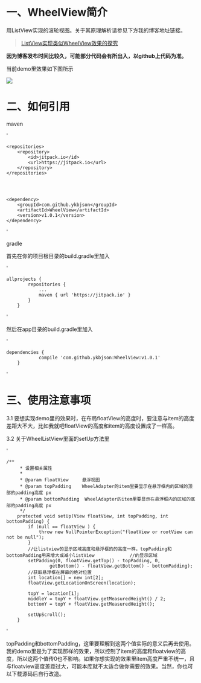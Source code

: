 # 一、WheelView简介 

用ListView实现的滚轮视图。关于其原理解析请参见下方我的博客地址链接。

>[ListView实现类似WheelView效果的探究](https://blog.csdn.net/yankebin/article/details/51580683)

**因为博客发布时间比较久，可能部分代码会有所出入，以github上代码为准。**

当前demo里效果如下图所示

![](https://raw.githubusercontent.com/ykbjson/WheelView/master/wheelview.gif)




# 二、如何引用

maven

'

	<repositories>
		<repository>
		    <id>jitpack.io</id>
		    <url>https://jitpack.io</url>
		</repository>
	</repositories>




	<dependency>
	    <groupId>com.github.ykbjson</groupId>
	    <artifactId>WheelView</artifactId>
	    <version>v1.0.1</version>
	</dependency>


'


gradle

首先在你的项目根目录的build.gradle里加入

'

	allprojects {
			repositories {
				...
				maven { url 'https://jitpack.io' }
			}
		}



'

然后在app目录的build.gradle里加入

'

	dependencies {
		        compile 'com.github.ykbjson:WheelView:v1.0.1'
		}


'


# 三、使用注意事项


3.1 要想实现demo里的效果时，在布局floatView的高度时，要注意与item的高度差距大不大，比如我就吧floatView的高度和item的高度设置成了一样高。


3.2 关于WheelListView里面的setUp方法里

'

	/**
	     * 设置相关属性
	     *
	     * @param floatView     悬浮视图
	     * @param topPadding    WheelAdapter的item里要显示在悬浮框内的区域的顶部的padding高度 px
	     * @param bottomPadding  WheelAdapter的item里要显示在悬浮框内的区域的底部的padding高度 px
	     */
	    protected void setUp(View floatView, int topPadding, int bottomPadding) {
	        if (null == floatView ) {
	            throw new NullPointerException("floatView or rootView can not be null");
	        }
	        //让listview的显示区域高度和悬浮框的的高度一样。topPadding和bottomPadding用来增大或减小listView			 //的显示区域
	        setPadding(0, floatView.getTop() - topPadding, 0,
	                getBottom() - floatView.getBottom() - bottomPadding);
	        //获取悬浮框在屏幕的绝对位置
	        int location[] = new int[2];
	        floatView.getLocationOnScreen(location);
	
	        topY = location[1];
	        middleY = topY + floatView.getMeasuredHeight() / 2;
	        bottomY = topY + floatView.getMeasuredHeight();
	
	        setUpScroll();
	    }
	    

'

topPadding和bottomPadding，这里要理解到这两个值实际的意义后再去使用。我的demo里是为了实现那样的效果，所以控制了item的高度和floatview的高度，所以这两个值传0也不影响。如果你想实现的效果里item高度严重不统一，且与floatview高度差距过大，可能本库就不太适合做你需要的效果。当然，你也可以下载源码后自行改造。

